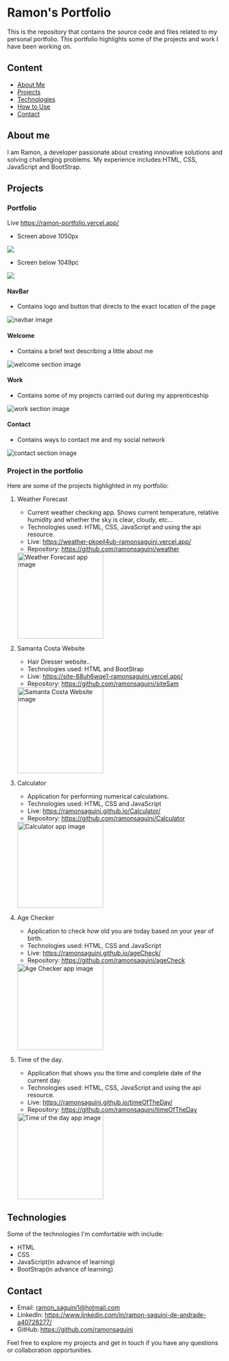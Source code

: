 # Ramon's Portfolio

This is the repository that contains the source code and files related to my personal portfolio. This portfolio highlights some of the projects and work I have been working on.

## Content

- [About Me](#about-me)
- [Projects](#projects)
- [Technologies](#technologies)
- [How to Use](#how-to-use)
- [Contact](#contact)

## About me

I am Ramon, a developer passionate about creating innovative solutions and solving challenging problems. My experience includes:HTML, CSS, JavaScript and BootStrap.

## Projects

### Portfolio
 Live https://ramon-portfolio.vercel.app/
- Screen above 1050px

![](./starter/images/fullscreen.png)

- Screen below 1049pc

![](./starter/images/fullscreen-responsivo.png)

#### NavBar 
- Contains logo and button that directs to the exact location of the page

<img src="./starter/images/nav-bar.png" alt="navbar image">

#### Welcome
- Contains a brief text describing a little about me

<img src="./starter/images/about-me.png" alt="welcome section image" >

#### Work 
- Contains some of my projects carried out during my apprenticeship

<img src="./starter/images/work-section.png" alt="work section image" >

#### Contact 
- Contains ways to contact me and my social network

<img src="./starter/images/contact.png" alt="contact section image" >


### Project in the portfolio

Here are some of the projects highlighted in my portfolio:

1. Weather Forecast 
    - Current weather checking app. Shows current temperature, relative humidity and whether the sky is clear, cloudy, etc...
    - Technologies used: HTML, CSS, JavaScript and using the api resource.
    - Live: https://weather-pkoejl4ub-ramonsaguini.vercel.app/ 
    - Repository: https://github.com/ramonsaguini/weather 
    
    <img src="./starter/images/weather-forecast.png" alt="Weather Forecast app image" width="200" height="200">
    
2. Samanta Costa Website
    - Hair Dresser website..
    - Technologies used: HTML and BootStrap
    - Live: https://site-88uh6wqe1-ramonsaguini.vercel.app/ 
    - Repository: https://github.com/ramonsaguini/siteSam 

    <img src="./starter/images/site-samanta.png" alt="Samanta Costa Website image" width="200" height="200">

3. Calculator
    - Application for performing numerical calculations.
    - Technologies used: HTML, CSS and JavaScript
    - Live: https://ramonsaguini.github.io/Calculator/ 
    - Repository: https://github.com/ramonsaguini/Calculator

    <img src="./starter/images/calculator.png" alt="Calculator app image" width="200" height="200">

4. Age Checker
    - Application to check how old you are today based on your year of birth.
    - Technologies used: HTML, CSS and JavaScript
    - Live: https://ramonsaguini.github.io/ageCheck/ 
    - Repository: https://github.com/ramonsaguini/ageCheck 

    <img src="./starter/images/age-chech.png" alt="Age Checker app image" width="200" height="200">

5. Time of the day.
    - Application that shows you the time and complete date of the current day.
    - Technologies used: HTML, CSS, JavaScript and using the api resource.
    - Live: https://ramonsaguini.github.io/timeOfTheDay/ 
    - Repository: https://github.com/ramonsaguini/timeOfTheDay 

    <img src="./starter/images/time-of-the-day.png" alt="Time of the day app image" width="200" height="200">


## Technologies

Some of the technologies I'm comfortable with include:

- HTML
- CSS
- JavaScript(in advance of learning)
- BootStrap(in advance of learning)

## Contact

- Email: ramon_saguini1@hotmail.com
- LinkedIn: https://www.linkedin.com/in/ramon-saguini-de-andrade-a40728277/
- GitHub: https://github.com/ramonsaguini

Feel free to explore my projects and get in touch if you have any questions or collaboration opportunities.